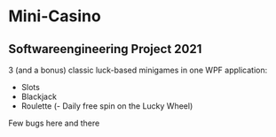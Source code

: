 # Mini-Casino

## Softwareengineering Project 2021

3 (and a bonus) classic luck-based minigames in one WPF application:
  - Slots
  - Blackjack
  - Roulette 
  (- Daily free spin on the Lucky Wheel)
  
 Few bugs here and there 
  
 
